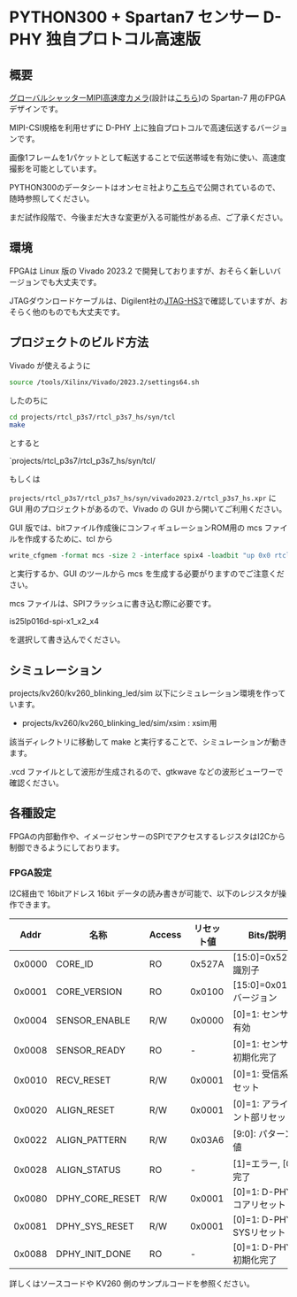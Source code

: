 # PYTHON300 + Spartan7 センサー D-PHY 独自プロトコル高速版

## 概要

[グローバルシャッターMIPI高速度カメラ](https://rtc-lab.com/products/rtcl-cam-p3s7-mipi/)(設計は[こちら](https://github.com/ryuz/rtcl-p3s7-mipi))の Spartan-7 用のFPGAデザインです。


MIPI-CSI規格を利用せずに D-PHY 上に独自プロトコルで高速伝送するバージョンです。

画像1フレームを1パケットとして転送することで伝送帯域を有効に使い、高速度撮影を可能としています。

PYTHON300のデータシートはオンセミ社より[こちら](https://www.onsemi.jp/products/sensors/image-sensors/python300)で公開されているので、随時参照してください。

まだ試作段階で、今後まだ大きな変更が入る可能性がある点、ご了承ください。


## 環境

FPGAは Linux 版の Vivado 2023.2 で開発しておりますが、おそらく新しいバージョンでも大丈夫です。

JTAGダウンロードケーブルは、Digilent社の[JTAG-HS3](https://digilent.com/shop/jtag-hs3-programming-cable/)で確認していますが、おそらく他のものでも大丈夫です。


## プロジェクトのビルド方法

Vivado が使えるように

```bash
source /tools/Xilinx/Vivado/2023.2/settings64.sh
```

したのちに

```bash
cd projects/rtcl_p3s7/rtcl_p3s7_hs/syn/tcl
make
```

とすると

`projects/rtcl_p3s7/rtcl_p3s7_hs/syn/tcl/

もしくは

`projects/rtcl_p3s7/rtcl_p3s7_hs/syn/vivado2023.2/rtcl_p3s7_hs.xpr` に GUI 用のプロジェクトがあるので、Vivado の GUI から開いてご利用ください。

GUI 版では、bitファイル作成後にコンフィギュレーションROM用の mcs ファイルを作成するために、tcl から

```tcl
write_cfgmem -format mcs -size 2 -interface spix4 -loadbit "up 0x0 rtcl_p3s7_hs.runs/impl_1/rtcl_p3s7_hs.bit" -file rtcl_p3s7_hs.runs/impl_1/rtcl_p3s7_hs.mcs
```

と実行するか、GUI のツールから mcs を生成する必要がりますのでご注意ください。

mcs ファイルは、SPIフラッシュに書き込む際に必要です。

is25lp016d-spi-x1_x2_x4

を選択して書き込んでください。

## シミュレーション

projects/kv260/kv260_blinking_led/sim 以下にシミュレーション環境を作っています。

- projects/kv260/kv260_blinking_led/sim/xsim : xsim用

該当ディレクトリに移動して make と実行することで、シミュレーションが動きます。

.vcd ファイルとして波形が生成されるので、gtkwave などの波形ビューワーで確認ください。


## 各種設定

FPGAの内部動作や、イメージセンサーのSPIでアクセスするレジスタはI2Cから制御できるようにしております。

### FPGA設定

I2C経由で 16bitアドレス 16bit データの読み書きが可能で、以下のレジスタが操作できます。


|   Addr | 名称                 | Access | リセット値    | Bits/説明                                      |
|--------|----------------------|--------|--------------|-----------------------------------------------|
| 0x0000 | CORE_ID              | RO     | 0x527A       | [15:0]=0x527A, 識別子                         |
| 0x0001 | CORE_VERSION         | RO     | 0x0100       | [15:0]=0x0100, バージョン                     |
| 0x0004 | SENSOR_ENABLE        | R/W    | 0x0000       | [0]=1: センサー有効                           |
| 0x0008 | SENSOR_READY         | RO     | -            | [0]=1: センサー初期化完了                     |
| 0x0010 | RECV_RESET           | R/W    | 0x0001       | [0]=1: 受信系リセット                         |
| 0x0020 | ALIGN_RESET          | R/W    | 0x0001       | [0]=1: アライメント部リセット                 |
| 0x0022 | ALIGN_PATTERN        | R/W    | 0x03A6       | [9:0]: パターン値                              |
| 0x0028 | ALIGN_STATUS         | RO     | -            | [1]=エラー, [0]=完了                           |
| 0x0080 | DPHY_CORE_RESET      | R/W    | 0x0001       | [0]=1: D-PHY コアリセット                     |
| 0x0081 | DPHY_SYS_RESET       | R/W    | 0x0001       | [0]=1: D-PHY SYSリセット                      |
| 0x0088 | DPHY_INIT_DONE       | RO     | -            | [0]=1: D-PHY 初期化完了                       |

詳しくはソースコードや KV260 側のサンプルコードを参照ください。